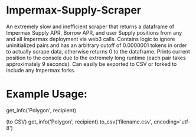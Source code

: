 # Impermax-Supply-Scraper

An extremely slow and inefficient scraper that returns a dataframe of Impermax Supply APR, Borrow APR, and user Supply positions from any and all Impermax deployment via web3 calls. Contains logic to ignore uninitialized pairs and has an arbitrary cutoff of 0.0000001 tokens in order to actually scrape data, otherwise returns 0 to the dataframe. Prints current position to the console due to the extremely long runtime (each pair takes approximately 9 seconds). Can easily be exported to CSV or forked to include any Impermax forks.

# Example Usage: 
get_info('Polygon', recipient)

(to CSV)
get_info('Polygon', recipient).to_csv('filename.csv', encoding='utf-8')
